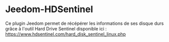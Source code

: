 # Jeedom-HDSentinel
Ce plugin Jeedom permet de récépérer les informations de ses disque durs grâce à l'outil Hard Drive Sentinel disponible ici : https://www.hdsentinel.com/hard_disk_sentinel_linux.php
